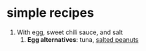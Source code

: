 # simple recipes
1. With egg, sweet chili sauce, and salt
	1. **Egg alternatives**: tuna, [salted peanuts](https://www.reddit.com/r/AskRedditFood/comments/1ay38sy/what_would_go_with_my_peanut_rice/)